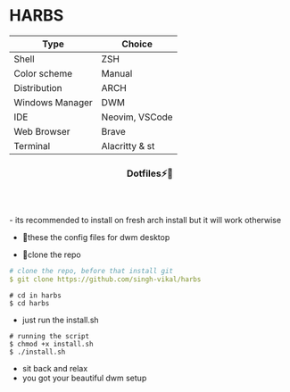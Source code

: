 # HARBS

| Type                | Choice         |
| ------------------- | -------------- |
| Shell               | ZSH           |
| Color scheme        | Manual |
| Distribution        | ARCH     |
| Windows Manager    |  DWM      |
| IDE                 | Neovim, VSCode |
| Web Browser         |  Brave     |
| Terminal            | Alacritty  & st   |
<div align="center">
<h3> Dotfiles⚡💞️ <h3>


<br>

</div>
- its recommended to install on fresh arch install but it will work otherwise 

- 👀these the config files for dwm desktop
  
- 🔭clone the repo
```yaml
# clone the repo, before that install git
$ git clone https://github.com/singh-vikal/harbs
```
```
# cd in harbs
$ cd harbs
```
- just run the install.sh
```
# running the script 
$ chmod +x install.sh
$ ./install.sh
```
- sit back and relax
-  you got your beautiful dwm setup


